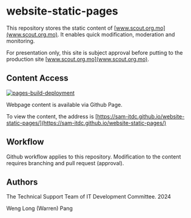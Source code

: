 # website-static-pages


This repository stores the static content of [www.scout.org.mo](www.scout.org.mo). It enables quick modification, moderation and monitoring.

For presentation only, this site is subject approval before putting to the production site [www.scout.org.mo](www.scout.org.mo). 

## Content Access
[![pages-build-deployment](https://github.com/sam-itdc/website-static-pages/actions/workflows/pages/pages-build-deployment/badge.svg)](https://github.com/sam-itdc/website-static-pages/actions/workflows/pages/pages-build-deployment)

Webpage content is available via Github Page.

To view the content, the address is [https://sam-itdc.github.io/website-static-pages/](https://sam-itdc.github.io/website-static-pages/)

## Workflow
Github workflow applies to this repository. Modification to the content requires branching and pull request (approval).

## Authors
The Technical Support Team of IT Development Committee. 2024

Weng Long (Warren) Pang
